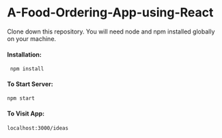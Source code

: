 # A-Food-Ordering-App-using-React

Clone down this repository. You will need node and npm installed globally on your machine.

<h4>Installation:</h4>

<pre><code> npm install </code></pre>

<h4>To Start Server:</h4>

<pre><code>npm start</code></pre>

<h4>To Visit App:</h4>

<pre><code>localhost:3000/ideas</code></pre>
